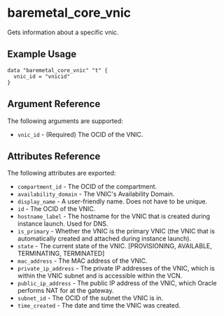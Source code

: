 # baremetal\_core\_vnic

Gets information about a specific vnic.

## Example Usage

```
data "baremetal_core_vnic" "t" {
  vnic_id = "vnicid"
}
```

## Argument Reference

The following arguments are supported:

* `vnic_id` - (Required) The OCID of the VNIC.

## Attributes Reference

The following attributes are exported:

* `compartment_id` - The OCID of the compartment.
* `availability_domain` - The VNIC's Availability Domain.
* `display_name` - A user-friendly name. Does not have to be unique.
* `id` - The OCID of the VNIC.
* `hostname_label` - The hostname for the VNIC that is created during instance launch. Used for DNS.
* `is_primary` - Whether the VNIC is the primary VNIC (the VNIC that is automatically created and attached during instance launch).
* `state` - The current state of the VNIC. [PROVISIONING, AVAILABLE, TERMINATING, TERMINATED]
* `mac_address` - The MAC address of the VNIC.
* `private_ip_address` - The private IP addresses of the VNIC, which is within the VNIC subnet and is accessible within the VCN.
* `public_ip_address` - The public IP address of the VNIC, which Oracle performs NAT for at the gateway.
* `subnet_id` - The OCID of the subnet the VNIC is in.
* `time_created` - The date and time the VNIC was created.
